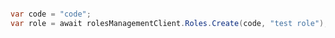 ```python

```

```csharp
var code = "code";
var role = await rolesManagementClient.Roles.Create(code, "test role");
```
